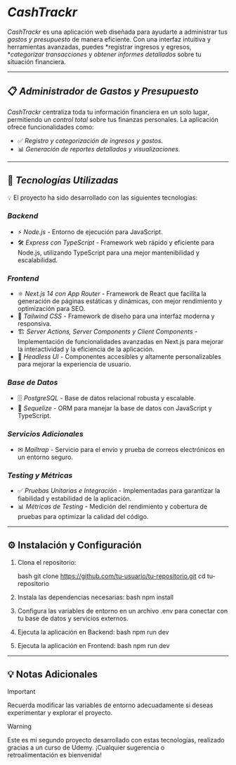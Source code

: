 # *CashTrackr*
*CashTrackr* es una aplicación web diseñada para ayudarte a administrar tus *gastos y presupuesto* de manera eficiente. Con una interfaz intuitiva y herramientas avanzadas, puedes *registrar ingresos y egresos, **categorizar transacciones* y *obtener informes detallados* sobre tu situación financiera.

---

## 📋 *Administrador de Gastos y Presupuesto*
*CashTrackr* centraliza toda tu información financiera en un solo lugar, permitiendo un *control total* sobre tus finanzas personales. La aplicación ofrece funcionalidades como:

- ✅ *Registro y categorización de ingresos y gastos.*
- 📊 *Generación de reportes detallados y visualizaciones.*

---

## 🚀 *Tecnologías Utilizadas*
💡 El proyecto ha sido desarrollado con las siguientes tecnologías:  

### *Backend*  
- ⚡ *Node.js* - Entorno de ejecución para JavaScript.  
- 🛠 *Express con TypeScript* - Framework web rápido y eficiente para Node.js, utilizando TypeScript para una mejor mantenibilidad y escalabilidad.  

### *Frontend*  
- ⚛ *Next.js 14 con App Router* - Framework de React que facilita la generación de páginas estáticas y dinámicas, con mejor rendimiento y optimización para SEO.  
- 🎨 *Tailwind CSS* - Framework de diseño para una interfaz moderna y responsiva.  
- 🏗 *Server Actions, Server Components y Client Components* - Implementación de funcionalidades avanzadas en Next.js para mejorar la interactividad y la eficiencia de la aplicación.  
- 🔧 *Headless UI* - Componentes accesibles y altamente personalizables para mejorar la experiencia de usuario.  

### *Base de Datos*  
- 🗄 *PostgreSQL* - Base de datos relacional robusta y escalable.  
- 🔄 *Sequelize* - ORM para manejar la base de datos con JavaScript y TypeScript.  

### *Servicios Adicionales*  
- ✉ *Mailtrap* - Servicio para el envío y prueba de correos electrónicos en un entorno seguro.  

### *Testing y Métricas*  
- ✅ *Pruebas Unitarias e Integración* - Implementadas para garantizar la fiabilidad y estabilidad de la aplicación.  
- 📊 *Métricas de Testing* - Medición del rendimiento y cobertura de pruebas para optimizar la calidad del código.  

---

## ⚙ Instalación y Configuración  

1. Clona el repositorio:  

    bash
   git clone https://github.com/tu-usuario/tu-repositorio.git
   cd tu-repositorio

2. Instala las dependencias necesarias:
    bash
   npm install

3. Configura las variables de entorno en un archivo .env para conectar con tu base de datos y servicios externos.

4. Ejecuta la aplicación en Backend:
    bash
   npm run dev

5. Ejecuta la aplicación en Frontend:
    bash
   npm run dev
---

## 💡 Notas Adicionales

> [!IMPORTANT] 
> Recuerda modificar las variables de entorno adecuadamente si deseas experimentar y explorar el proyecto.

> [!WARNING] 
>  Este es mi segundo proyecto desarrollado con estas tecnologías, realizado gracias a un curso de Udemy. ¡Cualquier sugerencia o retroalimentación es bienvenida!
